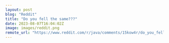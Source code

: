 ```yaml
---
layout: post
blog: "Reddit"
title: "Do you fell the same???"
date: 2023-08-07T16:04:02Z
image: images/reddit.png
remote_url: "https://www.reddit.com/r/java/comments/15kow4r/do_you_fell_the_same/"
---
```

